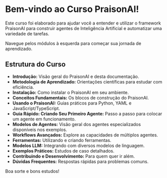 # Bem-vindo ao Curso PraisonAI!

Este curso foi elaborado para ajudar você a entender e utilizar o framework PraisonAI para construir agentes de Inteligência Artificial e automatizar uma variedade de tarefas.

Navegue pelos módulos à esquerda para começar sua jornada de aprendizado.

## Estrutura do Curso

*   **Introdução:** Visão geral do PraisonAI e desta documentação.
*   **Metodologia de Aprendizado:** Orientações científicas para estudar com eficiência.
*   **Instalação:** Como instalar o PraisonAI em seu ambiente.
*   **Conceitos Fundamentais:** Os blocos de construção do PraisonAI.
*   **Usando o PraisonAI:** Guias práticos para Python, YAML e JavaScript/TypeScript.
*   **Guia Rápido: Criando Seu Primeiro Agente:** Passo a passo para colocar um agente em funcionamento.
*   **Modelos de Agentes:** Visão geral dos agentes especializados disponíveis nos exemplos.
*   **Workflows Avançados:** Explore as capacidades de múltiplos agentes.
*   **Ferramentas:** Utilizando e criando ferramentas.
*   **Modelos LLM:** Integrando com diversos modelos de linguagem.
*   **Exemplos Práticos:** Estudos de caso detalhados.
*   **Contribuindo e Desenvolvimento:** Para quem quer ir além.
*   **Dúvidas Frequentes:** Respostas rápidas para problemas comuns.

Boa sorte e bons estudos!